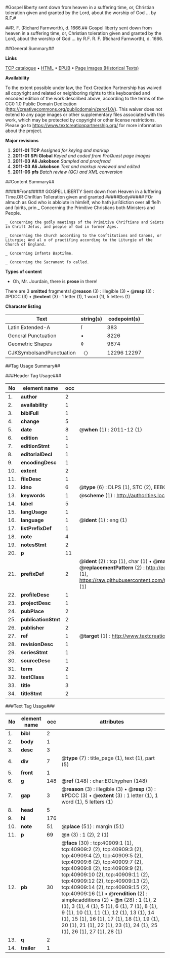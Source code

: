 #Gospel liberty sent down from heaven in a suffering time, or, Christian toleration given and granted by the Lord, about the worship of God ... by R.F.#

##R. F. (Richard Farnworth), d. 1666.##
Gospel liberty sent down from heaven in a suffering time, or, Christian toleration given and granted by the Lord, about the worship of God ... by R.F.
R. F. (Richard Farnworth), d. 1666.

##General Summary##

**Links**

[TCP catalogue](http://www.ota.ox.ac.uk/tcp/)  • 
[HTML](http://tei.it.ox.ac.uk/tcp/Texts-HTML/free/A40/A40932.html)  • 
[EPUB](http://tei.it.ox.ac.uk/tcp/Texts-EPUB/free/A40/A40932.epub) • 
[Page images (Historical Texts)](https://historicaltexts.jisc.ac.uk/eebo-08121743e)

**Availability**

To the extent possible under law, the Text Creation Partnership has waived all copyright and related or neighboring rights to this keyboarded and encoded edition of the work described above, according to the terms of the CC0 1.0 Public Domain Dedication (http://creativecommons.org/publicdomain/zero/1.0/). This waiver does not extend to any page images or other supplementary files associated with this work, which may be protected by copyright or other license restrictions. Please go to https://www.textcreationpartnership.org/ for more information about the project.

**Major revisions**

1. __2011-01__ __TCP__ *Assigned for keying and markup*
1. __2011-01__ __SPi Global__ *Keyed and coded from ProQuest page images*
1. __2011-03__ __Ali Jakobson__ *Sampled and proofread*
1. __2011-03__ __Ali Jakobson__ *Text and markup reviewed and edited*
1. __2011-06__ __pfs__ *Batch review (QC) and XML conversion*

##Content Summary##

#####Front#####
GOSPEL LIBERTY Sent down from Heaven in a ſuffering Time.OR Chriſtian Tolleration given and granted 
#####Body#####
FOr aſmuch as God who is abſolute in himſelf, who hath juriſdiction over all fleſh and ſpirits, prin
    _ Concerning the Primitive Christians both Ministers and People.

    _ Concerning the godly meetings of the Primitive Chriſtians and Saints in Chriſt Jeſus, and people of God in former Ages.

    _ Concerning the Church according to the Conſtitutions and Canons, or Liturgie; And al o of practiſing according to the Liturgie of the Church of England.

    _ Concerning Infants Baptiſme.

    _ Concerning the Sacrament ſo called.

**Types of content**

  * Oh, Mr. Jourdain, there is **prose** in there!

There are 3 **omitted** fragments! 
 @__reason__ (3) : illegible (3)  •  @__resp__ (3) : #PDCC (3)  •  @__extent__ (3) : 1 letter (1), 1 word (1), 5 letters (1)

**Character listing**


|Text|string(s)|codepoint(s)|
|---|---|---|
|Latin Extended-A|ſ|383|
|General Punctuation|•|8226|
|Geometric Shapes|◊|9674|
|CJKSymbolsandPunctuation|〈〉|12296 12297|

##Tag Usage Summary##

###Header Tag Usage###

|No|element name|occ|attributes|
|---|---|---|---|
|1.|__author__|2||
|2.|__availability__|1||
|3.|__biblFull__|1||
|4.|__change__|5||
|5.|__date__|8| @__when__ (1) : 2011-12 (1)|
|6.|__edition__|1||
|7.|__editionStmt__|1||
|8.|__editorialDecl__|1||
|9.|__encodingDesc__|1||
|10.|__extent__|2||
|11.|__fileDesc__|1||
|12.|__idno__|6| @__type__ (6) : DLPS (1), STC (2), EEBO-CITATION (1), OCLC (1), VID (1)|
|13.|__keywords__|1| @__scheme__ (1) : http://authorities.loc.gov/ (1)|
|14.|__label__|5||
|15.|__langUsage__|1||
|16.|__language__|1| @__ident__ (1) : eng (1)|
|17.|__listPrefixDef__|1||
|18.|__note__|4||
|19.|__notesStmt__|2||
|20.|__p__|11||
|21.|__prefixDef__|2| @__ident__ (2) : tcp (1), char (1)  •  @__matchPattern__ (2) : ([0-9\-]+):([0-9IVX]+) (1), (.+) (1)  •  @__replacementPattern__ (2) : http://eebo.chadwyck.com/downloadtiff?vid=$1&page=$2 (1), https://raw.githubusercontent.com/textcreationpartnership/Texts/master/tcpchars.xml#$1 (1)|
|22.|__profileDesc__|1||
|23.|__projectDesc__|1||
|24.|__pubPlace__|2||
|25.|__publicationStmt__|2||
|26.|__publisher__|2||
|27.|__ref__|1| @__target__ (1) : http://www.textcreationpartnership.org/docs/. (1)|
|28.|__revisionDesc__|1||
|29.|__seriesStmt__|1||
|30.|__sourceDesc__|1||
|31.|__term__|2||
|32.|__textClass__|1||
|33.|__title__|3||
|34.|__titleStmt__|2||


###Text Tag Usage###

|No|element name|occ|attributes|
|---|---|---|---|
|1.|__bibl__|2||
|2.|__body__|1||
|3.|__desc__|3||
|4.|__div__|7| @__type__ (7) : title_page (1), text (1), part (5)|
|5.|__front__|1||
|6.|__g__|148| @__ref__ (148) : char:EOLhyphen (148)|
|7.|__gap__|3| @__reason__ (3) : illegible (3)  •  @__resp__ (3) : #PDCC (3)  •  @__extent__ (3) : 1 letter (1), 1 word (1), 5 letters (1)|
|8.|__head__|5||
|9.|__hi__|176||
|10.|__note__|51| @__place__ (51) : margin (51)|
|11.|__p__|69| @__n__ (3) : 1 (2), 2 (1)|
|12.|__pb__|30| @__facs__ (30) : tcp:40909:1 (1), tcp:40909:2 (2), tcp:40909:3 (2), tcp:40909:4 (2), tcp:40909:5 (2), tcp:40909:6 (2), tcp:40909:7 (2), tcp:40909:8 (2), tcp:40909:9 (2), tcp:40909:10 (2), tcp:40909:11 (2), tcp:40909:12 (2), tcp:40909:13 (2), tcp:40909:14 (2), tcp:40909:15 (2), tcp:40909:16 (1)  •  @__rendition__ (2) : simple:additions (2)  •  @__n__ (28) : 1 (1), 2 (1), 3 (1), 4 (1), 5 (1), 6 (1), 7 (1), 8 (1), 9 (1), 10 (1), 11 (1), 12 (1), 13 (1), 14 (1), 15 (1), 16 (1), 17 (1), 18 (1), 19 (1), 20 (1), 21 (1), 22 (1), 23 (1), 24 (1), 25 (1), 26 (1), 27 (1), 28 (1)|
|13.|__q__|2||
|14.|__trailer__|1||
